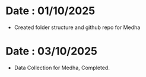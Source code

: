# Date : 01/10/2025
- Created folder structure and github repo for Medha

# Date : 03/10/2025
- Data Collection for Medha, Completed.